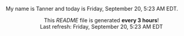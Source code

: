 My name is Tanner and today is Friday, September 20, 5:23 AM EDT.

<p align="center">This <i>README</i> file is generated <b>every 3 hours</b>!</br>Last refresh: Friday, September 20, 5:23 AM EDT<br /></p>
